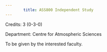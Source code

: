 ```yaml
---
        title: ASS800 Independent Study
---
```

Credits: 3 (0-3-0)

Department: Centre for Atmospheric Sciences

To be given by the interested faculty.